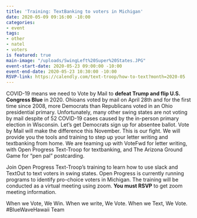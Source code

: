 ```yaml
---
title: 'Training: TextBanking to voters in Michigan'
date: 2020-05-09 09:16:00 -10:00
categories:
- event
tags:
- other
- natel
- voters
is featured: true
main-image: "/uploads/SwingLeft%20Super%20States.JPG"
event-start-date: 2020-05-23 09:00:00 -10:00
event-end-date: 2020-05-23 10:30:00 -10:00
RSVP-link: https://calendly.com/text-troop/how-to-text?month=2020-05
---
```


COVID-19 means we need to Vote by Mail to **defeat Trump and flip U.S. Congress Blue** in 2020.  Ohioans voted by mail on April 28th and for the first time since 2008, more Democrats than Republicans voted in an Ohio presidential primary. Unfortunately, many other swing states are not voting by mail despite of 52 COVID-19 cases caused by the in-person primary election in Wisconsin. Let’s get Democrats sign up for absentee ballot. Vote by Mail will make the difference this November. This is our fight. We will provide you the tools and training to step up your letter writing and textbanking from home. We are teaming up with VoteFwd for letter writing, with Open Progress Text-Troop for textbanking, and The Arizona Ground Game for “pen pal” postcarding.

Join Open Progress Text-Troop’s training to learn how to use slack and TextOut to text voters in swing states. Open Progress is currently running programs to identify pro-choice voters in Michigan. The training will be conducted as a virtual meeting using zoom. **You must RSVP** to get zoom meeting information.

When we Vote, We Win. When we write, We Vote. When we Text, We Vote. #BlueWaveHawaii Team